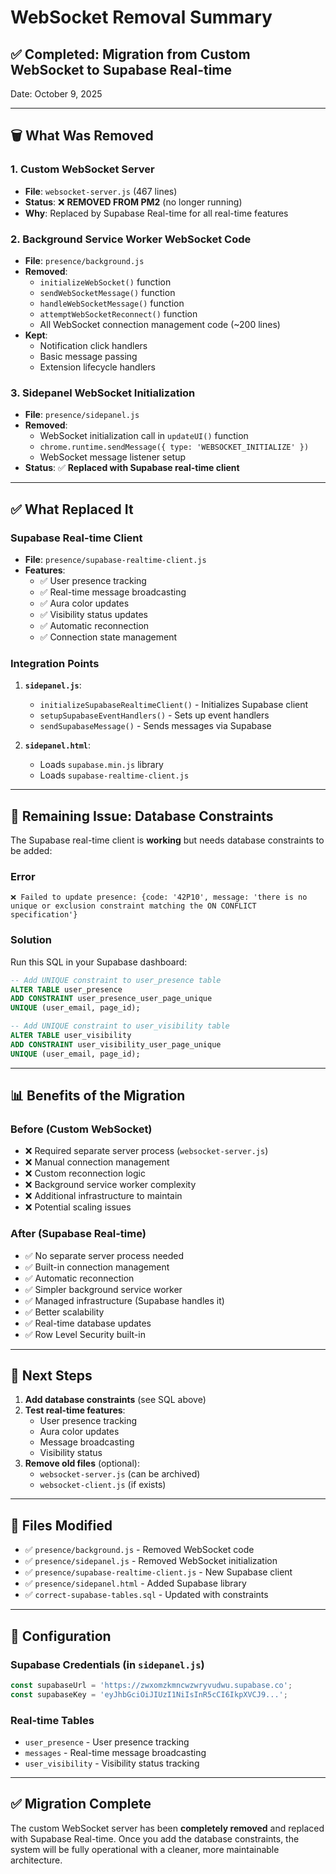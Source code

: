 # WebSocket Removal Summary

## ✅ **Completed: Migration from Custom WebSocket to Supabase Real-time**

Date: October 9, 2025

---

## 🗑️ **What Was Removed**

### 1. **Custom WebSocket Server**
- **File**: `websocket-server.js` (467 lines)
- **Status**: ❌ **REMOVED FROM PM2** (no longer running)
- **Why**: Replaced by Supabase Real-time for all real-time features

### 2. **Background Service Worker WebSocket Code**
- **File**: `presence/background.js`
- **Removed**:
  - `initializeWebSocket()` function
  - `sendWebSocketMessage()` function
  - `handleWebSocketMessage()` function
  - `attemptWebSocketReconnect()` function
  - All WebSocket connection management code (~200 lines)
- **Kept**:
  - Notification click handlers
  - Basic message passing
  - Extension lifecycle handlers

### 3. **Sidepanel WebSocket Initialization**
- **File**: `presence/sidepanel.js`
- **Removed**:
  - WebSocket initialization call in `updateUI()` function
  - `chrome.runtime.sendMessage({ type: 'WEBSOCKET_INITIALIZE' })`
  - WebSocket message listener setup
- **Status**: ✅ **Replaced with Supabase real-time client**

---

## ✅ **What Replaced It**

### **Supabase Real-time Client**
- **File**: `presence/supabase-realtime-client.js`
- **Features**:
  - ✅ User presence tracking
  - ✅ Real-time message broadcasting
  - ✅ Aura color updates
  - ✅ Visibility status updates
  - ✅ Automatic reconnection
  - ✅ Connection state management

### **Integration Points**
1. **`sidepanel.js`**:
   - `initializeSupabaseRealtimeClient()` - Initializes Supabase client
   - `setupSupabaseEventHandlers()` - Sets up event handlers
   - `sendSupabaseMessage()` - Sends messages via Supabase

2. **`sidepanel.html`**:
   - Loads `supabase.min.js` library
   - Loads `supabase-realtime-client.js`

---

## 🚨 **Remaining Issue: Database Constraints**

The Supabase real-time client is **working** but needs database constraints to be added:

### **Error**
```
❌ Failed to update presence: {code: '42P10', message: 'there is no unique or exclusion constraint matching the ON CONFLICT specification'}
```

### **Solution**
Run this SQL in your Supabase dashboard:

```sql
-- Add UNIQUE constraint to user_presence table
ALTER TABLE user_presence 
ADD CONSTRAINT user_presence_user_page_unique 
UNIQUE (user_email, page_id);

-- Add UNIQUE constraint to user_visibility table
ALTER TABLE user_visibility 
ADD CONSTRAINT user_visibility_user_page_unique 
UNIQUE (user_email, page_id);
```

---

## 📊 **Benefits of the Migration**

### **Before (Custom WebSocket)**
- ❌ Required separate server process (`websocket-server.js`)
- ❌ Manual connection management
- ❌ Custom reconnection logic
- ❌ Background service worker complexity
- ❌ Additional infrastructure to maintain
- ❌ Potential scaling issues

### **After (Supabase Real-time)**
- ✅ No separate server process needed
- ✅ Built-in connection management
- ✅ Automatic reconnection
- ✅ Simpler background service worker
- ✅ Managed infrastructure (Supabase handles it)
- ✅ Better scalability
- ✅ Real-time database updates
- ✅ Row Level Security built-in

---

## 🎯 **Next Steps**

1. **Add database constraints** (see SQL above)
2. **Test real-time features**:
   - User presence tracking
   - Aura color updates
   - Message broadcasting
   - Visibility status
3. **Remove old files** (optional):
   - `websocket-server.js` (can be archived)
   - `websocket-client.js` (if exists)

---

## 📝 **Files Modified**

- ✅ `presence/background.js` - Removed WebSocket code
- ✅ `presence/sidepanel.js` - Removed WebSocket initialization
- ✅ `presence/supabase-realtime-client.js` - New Supabase client
- ✅ `presence/sidepanel.html` - Added Supabase library
- ✅ `correct-supabase-tables.sql` - Updated with constraints

---

## 🔧 **Configuration**

### **Supabase Credentials** (in `sidepanel.js`)
```javascript
const supabaseUrl = 'https://zwxomzkmncwzwryvudwu.supabase.co';
const supabaseKey = 'eyJhbGciOiJIUzI1NiIsInR5cCI6IkpXVCJ9...';
```

### **Real-time Tables**
- `user_presence` - User presence tracking
- `messages` - Real-time message broadcasting
- `user_visibility` - Visibility status tracking

---

## ✅ **Migration Complete**

The custom WebSocket server has been **completely removed** and replaced with Supabase Real-time. Once you add the database constraints, the system will be fully operational with a cleaner, more maintainable architecture.





